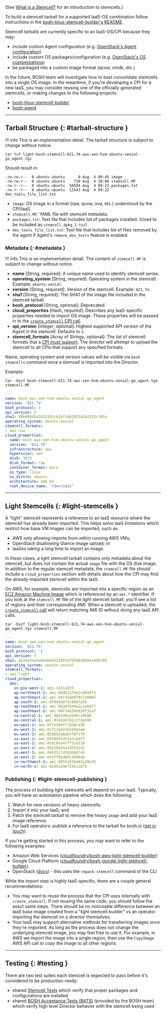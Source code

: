 (See [What is a Stemcell?](stemcell.md) for an introduction to stemcells.)

To build a stemcell tarball for a supported IaaS-OS combination follow instructions in the [bosh-linux-stemcell-builder's README](https://github.com/cloudfoundry/bosh-linux-stemcell-builder/blob/master/README.md).

Stemcell tarballs are currently specific to an IaaS-OS/CPI because they may:

- include custom Agent configuration (e.g. [OpenStack's Agent configuration](https://github.com/cloudfoundry/bosh/blob/ede389a2e112e1b4f2dbc4495c08977da4439483/stemcell_builder/stages/bosh_openstack_agent_settings/apply.sh#L12-L41))
- include custom OS packages/configuration (e.g. [OpenStack's OS customizations](https://github.com/cloudfoundry/bosh/blob/cdd7c7b333d076aa96c648825b1e9ba4ba7a22ba/bosh-stemcell/lib/bosh/stemcell/stage_collection.rb#L93-L94))
- be packaged into a custom image format (qcow, vmdk, etc.)

In the future, BOSH team will investigate how to best consolidate stemcells into a single OS image. In the meantime, if you're developing a CPI for a new IaaS, you may consider reusing one of the officially generated stemcells, or making changes to the following projects:

- [bosh-linux-stemcell-builder](https://github.com/cloudfoundry/bosh-linux-stemcell-builder)
- [bosh-agent](https://github.com/cloudfoundry/bosh-agent)

---
## Tarball Structure {: #tarball-structure }

!!! info
    This is an implementation detail. The tarball structure is subject to change without notice.

```shell
tar tvf light-bosh-stemcell-621.74-aws-xen-hvm-ubuntu-xenial-go_agent.tgz
```

Should result in:

```text
-rw-rw-r--  0 ubuntu ubuntu      0 Aug  4 09:45 image
-rw-rw-r--  0 ubuntu ubuntu    710 Aug  4 10:06 stemcell.MF
-rw-r--r--  0 ubuntu ubuntu  50594 Aug  4 09:23 packages.txt
-rw-r--r--  0 ubuntu ubuntu  12543 Aug  4 09:22 dev_tools_file_list.txt
```

* `image`: OS image in a format (raw, qcow, ova, etc.) understood by the CPI/IaaS.
* `stemcell.MF`: YAML file with stemcell metadata.
* `packages.txt`: Text file that includes list of packages installed. (Used to be included as `stemcell_dpkg_l.txt`)
* `dev_tools_file_list.txt`: Text file that includes list of files removed by the agent if Agent's `remove_dev_tools` feature is enabled.

### Metadata {: #metadata }

!!! info
    This is an implementation detail. The content of `stemcell.MF` is subject to change without notice.

* **name** [String, required]: A unique name used to identify stemcell series.
* **operating_system** [String, required]: Operating system in the stemcell. Example: `ubuntu-xenial`.
* **version** [String, required]: Version of the stemcell. Example: `621.74`.
* **sha1** [String, required]: The SHA1 of the image file included in the stemcell tarball.
* **bosh_protocol** [String, optional]: Deprecated.
* **cloud_properties** [Hash, required]: Describes any IaaS-specific properties needed to import OS image. These properties will be passed in to the [`create_stemcell` CPI call](cpi-api-v1.md#create-stemcell).
* **api_version** [Integer, optional]: Highest supported API version of the Agent in the stemcell. Defaults to `1`.
* **stemcell_formats** [Array of Strings, optional]: The list of stemcell formats that a [CPI must support](cpi-api-v2-method/info.md#result). The director will attempt to upload the stemcell to all CPIs that support any specified formats.

Name, operating system and version values will be visible via `bosh stemcells` command once a stemcell is imported into the Director.

Example:

```shell
tar -Oxzf bosh-stemcell-621.74-aws-xen-hvm-ubuntu-xenial-go_agent.tgz stemcell.MF
```

```yaml
---
name: bosh-aws-xen-hvm-ubuntu-xenial-go_agent
version: '621.74'
bosh_protocol: 1
api_version: 3
sha1: 98b0844541831392cb2efc66292143a3332c705a
operating_system: ubuntu-xenial
stemcell_formats:
- aws-raw
cloud_properties:
  name: bosh-aws-xen-hvm-ubuntu-xenial-go_agent
  version: '621.74'
  infrastructure: aws
  hypervisor: xen
  disk: 3072
  disk_format: raw
  container_format: bare
  os_type: linux
  os_distro: ubuntu
  architecture: x86_64
  root_device_name: "/dev/sda1"
```

---
## Light Stemcells {: #light-stemcells }

A "light" stemcell represents a reference to an IaaS resource where the stemcell has already been imported. This helps solve IaaS limitations which restrict how base VM images can be imported, such as:

- AWS only allowing imports from within running AWS VMs;
- OpenStack disallowing Glance image upload; or
- IaaSes taking a long time to import an image.

In these cases, a light stemcell tarball contains only metadata about the stemcell, but does not contain the actual `image` file with the OS disk image. In addition to the regular stemcell metadata, the `stemcell.MF` file should include a `cloud_properties` section with details about how the CPI may find the already-imported stemcell within the IaaS.

On AWS, for example, stemcells are imported into a specific region as an [EC2 Amazon Machine Image](https://docs.aws.amazon.com/AWSEC2/latest/UserGuide/AMIs.html) which is referenced by an `ami-*` identifier. If you look at the `stemcell.MF` file of the *light* stemcell tarball, you'll see a list of regions and their corresponding AMI. When a stemcell is uploaded, the [`create_stemcell` call](cpi-api-v1.md#create-stemcell) will return matching AMI ID without doing any IaaS API calls.

```shell
tar -Oxzf light-bosh-stemcell-621.74-aws-xen-hvm-ubuntu-xenial-go_agent.tgz stemcell.MF
```

```yaml
---
name: bosh-aws-xen-hvm-ubuntu-xenial-go_agent
version: '621.74'
bosh_protocol: '1'
api_version: 3
sha1: da39a3ee5e6b4b0d3255bfef95601890afd80709
operating_system: ubuntu-xenial
stemcell_formats:
- aws-light
cloud_properties:
  ami:
    us-gov-west-1: ami-1431a975
    ap-northeast-1: ami-0ddb32f9e2cb016f3
    ap-northeast-2: ami-04f416b078c7eb965
    ap-south-1: ami-0f04da873c8883a56
    ap-southeast-1: ami-0628f639a2c1abd77
    ap-southeast-2: ami-06f24628e83df3ca7
    ca-central-1: ami-0b8196ea9d0c10b00
    eu-central-1: ami-07ebdd782c27da598
    eu-west-1: ami-0f7e184ff7b50cd36
    eu-west-2: ami-01713a432b5494aa6
    eu-west-3: ami-059850a6db5f0f1f0
    sa-east-1: ami-0559933d31a7cbdf3
    us-east-1: ami-0cdc0ee47ff314116
    us-east-2: ami-05e20eb5a19355a32
    us-west-1: ami-0eb351fd3b5bb07e0
    us-west-2: ami-0147f5edb0c3600ab
    cn-northwest-1: ami-0855153be65a20e35
    cn-north-1: ami-01db1b9ef2de116fb
```


### Publishing {: #light-stemcell-publishing }

The process of building light stemcells will depend on your IaaS. Typically, you will have an automation pipeline which does the following:

1. Watch for new versions of heavy stemcells;
1. Import it into your IaaS; and
1. Patch the stemcell tarball to remove the heavy `image` and add your IaaS image reference.
1. For IaaS operators: publish a reference to the tarball for bosh.io ([get in touch](community.md)).

If you're getting started in this process, you may want to refer to the following examples:

 * Amazon Web Services ([cloudfoundry/bosh-aws-light-stemcell-builder](https://github.com/cloudfoundry/bosh-aws-light-stemcell-builder))
 * Google Cloud Platform ([cloudfoundry/bosh-google-light-stemcell-builder](https://github.com/cloudfoundry/bosh-google-light-stemcell-builder))
 * OpenStack ([docs](openstack-light-stemcells.md)) - this uses the `repack-stemcell` command of the CLI

While the import step is highly IaaS-specific, there are a couple general recommendations:

 * You may want to reuse the process that the CPI uses internally with `create_stemcell`. If not reusing the same code, you should follow the exact same steps. There should be no noticeable difference between an IaaS base image created from a "light stemcell builder" vs an operator importing the stemcell on a director themselves.
 * Your IaaS may support alternative methods for transferring images once they're imported. As long as the process does not change the underlying stemcell image, you may feel free to use it. For example, in AWS we import the image into a single region, then use the `CopyImage` AWS API call to copy the image to all other regions.

---
## Testing {: #testing }

There are two test suites each stemcell is expected to pass before it's considered to be production-ready:

- shared [Stemcell Tests](https://github.com/cloudfoundry/bosh-linux-stemcell-builder/tree/master/bosh-stemcell/spec) which verify that proper packages and configurations are installed
- shared [BOSH Acceptance Tests (BATS)](https://github.com/cloudfoundry/bosh/blob/master/docs/running_tests.md#bosh-acceptance-tests-bats) (provided by the BOSH team) which verify high level Director behavior with the stemcell being used

